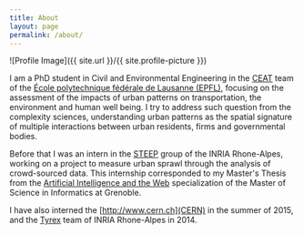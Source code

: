 ```yaml
---
title: About
layout: page
permalink: /about/
---
```

![Profile Image]({{ site.url }}/{{ site.profile-picture }})

I am a PhD student in Civil and Environmental Engineering in the [CEAT](http://ceat.epfl.ch/) team of the [École polytechnique fédérale de Lausanne (EPFL)](http://www.epfl.ch), focusing on the assessment of the impacts of urban patterns on transportation, the environment and human well being. I try to address such question from the complexity sciences, understanding urban patterns as the spatial signature of multiple interactions between urban residents, firms and governmental bodies.

Before that I was an intern in the [STEEP](https://team.inria.fr/steep/) group of the INRIA Rhone-Alpes, working on a project to measure urban sprawl through the analysis of crowd-sourced data. This internship corresponded to my Master's Thesis from the [Artificial Intelligence and the Web](http://mosig.imag.fr/ProgramEn/M2S1#AIW) specialization of the Master of Science in Informatics at Grenoble.

I have also interned the [http://www.cern.ch](CERN) in the summer of 2015, and the [Tyrex](https://team.inria.fr/tyrex/) team of INRIA Rhone-Alpes in 2014.
